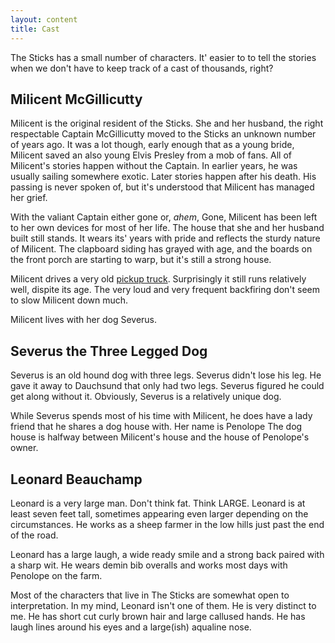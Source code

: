 ```yaml
---
layout: content
title: Cast
---
```


The Sticks has a small number of characters.  It' easier to to tell the stories when we don't have to keep track of a cast of thousands, right?

## Milicent McGillicutty

Milicent is the original resident of the Sticks.  She and her husband, the right respectable Captain McGillicutty moved to the Sticks an unknown number of years ago.  It was a lot though, early enough that as a young bride, Milicent saved an also young Elvis Presley from a mob of fans.  All of Milicent's stories happen without the Captain.  In earlier years, he was usually sailing somewhere exotic.  Later stories happen after his death.  His passing is never spoken of, but it's understood that Milicent has managed her grief.

With the valiant Captain either gone or, *ahem*, Gone, Milicent has been left to her own devices for most of her life.  The house that she and her husband built still stands.  It wears its' years with pride and reflects the sturdy nature of Milicent.  The clapboard siding has grayed with age, and the boards on the front porch are starting to warp, but it's still a strong house.

Milicent drives a very old [pickup truck](../images/milicents_truck.jpg "Milicent's old truck").  Surprisingly it still runs relatively well, dispite its age.  The very loud and very frequent backfiring don't seem to slow Milicent down much.

Milicent lives with her dog Severus.

## Severus the Three Legged Dog

Severus is an old hound dog with three legs.  Severus didn't lose his leg.  He gave it away to Dauchsund that only had two legs.  Severus figured he could get along without it.  Obviously, Severus is a relatively unique dog.

While Severus spends most of his time with Milicent, he does have a lady friend that he shares a dog house with. Her name is Penolope  The dog house is halfway between Milicent's house and the house of Penolope's owner.

## Leonard Beauchamp

Leonard is a very large man.  Don't think fat.  Think LARGE.  Leonard is at least seven feet tall, sometimes appearing even larger depending on the circumstances.  He works as a sheep farmer in the low hills just past the end of the road.

Leonard has a large laugh, a wide ready smile and a strong back paired with a sharp wit.  He wears demin bib overalls and works most days with Penolope on the farm.

Most of the characters that live in The Sticks are somewhat open to interpretation. In my mind, Leonard isn't one of them.  He is very distinct to me.  He has short cut curly brown hair and large callused hands.  He has laugh lines around his eyes and a large(ish) aqualine nose.

